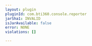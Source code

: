 ```yaml
---
layout: plugin
pluginId: com.bti360.console.reporter
jarSha1: INVALID
isJarAvailable: false
error: NONE
violations: []

---
```

